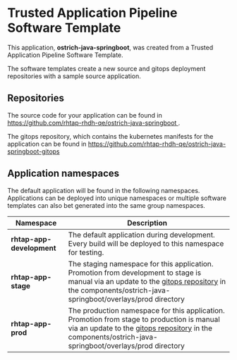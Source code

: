 # Trusted Application Pipeline Software Template

This application, **ostrich-java-springboot**, was created from a Trusted Application Pipeline Software Template.

The software templates create a new source and gitops deployment repositories with a sample source application. 

## Repositories

The source code for your application can be found in [https://github.com/rhtap-rhdh-qe/ostrich-java-springboot ](https://github.com/rhtap-rhdh-qe/ostrich-java-springboot ).
 
The gitops repository, which contains the kubernetes manifests for the application can be found in 
[https://github.com/rhtap-rhdh-qe/ostrich-java-springboot-gitops ](https://github.com/rhtap-rhdh-qe/ostrich-java-springboot-gitops ) 

## Application namespaces 

The default application will be found in the following namespaces. Applications can be deployed into unique namespaces or multiple software templates can also bet generated into the same group namespaces.  

|  Namespace   |  Description   |  
| -------- | -------- |   
| **rhtap-app-development** | The default application during development. Every build will be deployed to this namespace for testing. | 
| **rhtap-app-stage** | The staging namespace for this application. Promotion from development to stage is manual via an update to the [gitops repository](https://github.com/rhtap-rhdh-qe/ostrich-java-springboot-gitops ) in the components/ostrich-java-springboot/overlays/prod directory |  
| **rhtap-app-prod** | The production namespace for this application. Promotion from stage to production is manual via an update to the [gitops repository](https://github.com/rhtap-rhdh-qe/ostrich-java-springboot-gitops ) in the components/ostrich-java-springboot/overlays/prod directory | 